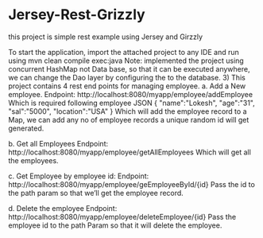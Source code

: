 # Jersey-Rest-Grizzly
this project is simple rest example using Jersey and Girzzly 

To start the application, import the attached project to any IDE and run using mvn clean compile exec:java
Note: implemented the project using concurrent HashMap not Data base, so that it can be executed anywhere, we can change the Dao layer by configuring the to the database. 
3)	This project contains 4 rest end points for managing employee. 
a.	Add a New employee. 
Endpoint: http://localhost:8080/myapp/employee/addEmployee
Which is required following employee JSON 
{
	"name":"Lokesh",
	"age":"31",
	"sal":"5000",
	"location":"USA"
}
Which will add the employee record to a Map, we can add any no of employee records a unique random id will get generated. 

b.	Get all Employees 
Endpoint: http://localhost:8080/myapp/employee/getAllEmployees
Which will get all the employees. 

c.	Get Employee by employee id:
Endpoint: http://localhost:8080/myapp/employee/geEmployeeById/{id}
Pass the id to the path param so that we’ll get the employee record. 

d.	Delete the employee 
Endpoint: http://localhost:8080/myapp/employee/deleteEmployee/{id}
Pass the employee id to the path Param so that it will delete the employee. 
